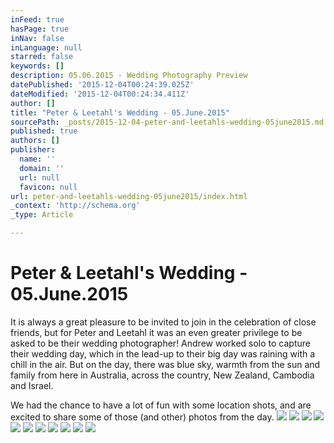 ```yaml
---
inFeed: true
hasPage: true
inNav: false
inLanguage: null
starred: false
keywords: []
description: 05.06.2015 - Wedding Photography Preview
datePublished: '2015-12-04T00:24:39.025Z'
dateModified: '2015-12-04T00:24:34.411Z'
author: []
title: "Peter & Leetahl's Wedding - 05.June.2015"
sourcePath: _posts/2015-12-04-peter-and-leetahls-wedding-05june2015.md
published: true
authors: []
publisher:
  name: ''
  domain: ''
  url: null
  favicon: null
url: peter-and-leetahls-wedding-05june2015/index.html
_context: 'http://schema.org'
_type: Article

---
```

# Peter & Leetahl's Wedding - 05.June.2015

It is always a great pleasure to be invited to join in the celebration of close friends, but for Peter and Leetahl it was an even greater privilege to be asked to be their wedding photographer! Andrew worked solo to capture their wedding day, which in the lead-up to their big day was raining with a chill in the air. But on the day, there was blue sky, warmth from the sun and family from here in Australia, across the country, New Zealand, Cambodia and Israel.

We had the chance to have a lot of fun with some location shots, and are excited to share some of those (and other) photos from the day.
![](https://the-grid-user-content.s3-us-west-2.amazonaws.com/614b4f9e-b2c1-480e-ae21-b566fc5b4b6d.png)
![](https://the-grid-user-content.s3-us-west-2.amazonaws.com/5a087bf8-5325-4c5c-aede-64311914b330.png)
![](https://the-grid-user-content.s3-us-west-2.amazonaws.com/a798afff-f59b-433d-a8cd-d6cecdee22dc.png)
![](https://the-grid-user-content.s3-us-west-2.amazonaws.com/f1d3a3bb-85fe-447b-914b-5036f057d2b9.png)
![](https://the-grid-user-content.s3-us-west-2.amazonaws.com/028960fb-bcf1-4404-a5a8-7a5c5a2c0602.png)
![](https://the-grid-user-content.s3-us-west-2.amazonaws.com/120abc33-9f8c-4461-a382-d6bd764208d9.png)
![](https://the-grid-user-content.s3-us-west-2.amazonaws.com/c8602198-95fd-4055-8db4-d2534166d12b.png)
![](https://the-grid-user-content.s3-us-west-2.amazonaws.com/15f38b20-01c0-4bd4-86c9-7babde719b3c.png)
![](https://the-grid-user-content.s3-us-west-2.amazonaws.com/9095cbde-680b-4b69-ba1a-4538924932aa.png)
![](https://the-grid-user-content.s3-us-west-2.amazonaws.com/e8b5f270-cb98-4421-826f-ab17bb206125.png)
![](https://the-grid-user-content.s3-us-west-2.amazonaws.com/6d50c999-7a32-4ee3-b481-64bc443622da.png)